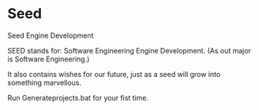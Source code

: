 # Seed
Seed Engine Development

SEED stands for:
Software Engineering Engine Development. (As out major is Software Engineering.)

It also contains wishes for our future, just as a seed will grow into something marvellous.

Run Generateprojects.bat for your fist time.
